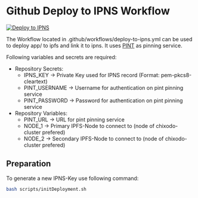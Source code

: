 # Github Deploy to IPNS Workflow

[![Deploy to IPNS](../../actions/workflows/deploy-to-ipns.yml/badge.svg)](../../actions/workflows/deploy-to-ipns.yml)

The Workflow located in .github/workflows/deploy-to-ipns.yml can be used to deploy app/ to ipfs and link it to ipns.
It uses [PINT](https://github.com/chixodo-xyz/pint) as pinning service.

Following variables and secrets are required:

- Repository Secrets: 
	+ IPNS_KEY -> Private Key used for IPNS record (Format: pem-pkcs8-cleartext)
	+ PINT_USERNAME -> Username for authentication on pint pinning service
	+ PINT_PASSWORD -> Password for authentication on pint pinning service
- Repository Variables:
	+ PINT_URL -> URL for pint pinning service
	+ NODE_1 -> Primary IPFS-Node to connect to (node of chixodo-cluster prefered)
	+ NODE_2 -> Secondary IPFS-Node to connect to (node of chixodo-cluster prefered)

## Preparation

To generate a new IPNS-Key use following command:

```bash
bash scripts/initDeployment.sh
```
